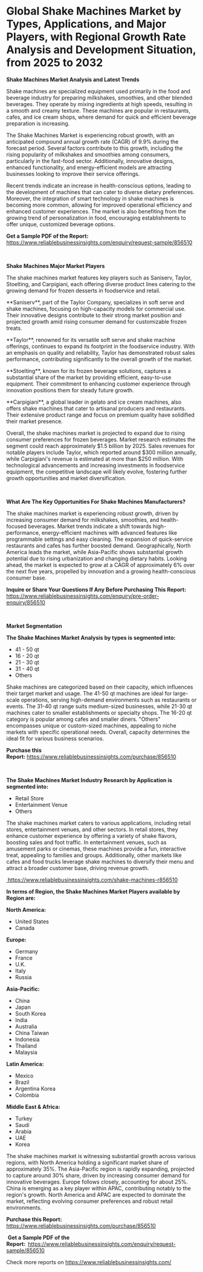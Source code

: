 <p><h1>Global Shake Machines Market by Types, Applications, and Major Players, with Regional Growth Rate Analysis and Development Situation, from 2025 to 2032</h1></p><p><strong>Shake Machines Market Analysis and Latest Trends</strong></p>
<p><p>Shake machines are specialized equipment used primarily in the food and beverage industry for preparing milkshakes, smoothies, and other blended beverages. They operate by mixing ingredients at high speeds, resulting in a smooth and creamy texture. These machines are popular in restaurants, cafes, and ice cream shops, where demand for quick and efficient beverage preparation is increasing.</p><p>The Shake Machines Market is experiencing robust growth, with an anticipated compound annual growth rate (CAGR) of 9.9% during the forecast period. Several factors contribute to this growth, including the rising popularity of milkshakes and smoothies among consumers, particularly in the fast-food sector. Additionally, innovative designs, enhanced functionality, and energy-efficient models are attracting businesses looking to improve their service offerings.</p><p>Recent trends indicate an increase in health-conscious options, leading to the development of machines that can cater to diverse dietary preferences. Moreover, the integration of smart technology in shake machines is becoming more common, allowing for improved operational efficiency and enhanced customer experiences. The market is also benefiting from the growing trend of personalization in food, encouraging establishments to offer unique, customized beverage options.</p></p>
<p><strong>Get a Sample PDF of the Report:&nbsp;</strong> <a href="https://www.reliablebusinessinsights.com/enquiry/request-sample/856510?utm_campaign=3359&utm_medium=2&utm_source=Github&utm_content=ia&utm_term=09042025&utm_id=shake-machines">https://www.reliablebusinessinsights.com/enquiry/request-sample/856510</a></p>
<p>&nbsp;</p>
<p><strong>Shake Machines Major Market Players</strong></p>
<p><p>The shake machines market features key players such as Saniserv, Taylor, Stoelting, and Carpigiani, each offering diverse product lines catering to the growing demand for frozen desserts in foodservice and retail. </p><p>**Saniserv**, part of the Taylor Company, specializes in soft serve and shake machines, focusing on high-capacity models for commercial use. Their innovative designs contribute to their strong market position and projected growth amid rising consumer demand for customizable frozen treats.</p><p>**Taylor**, renowned for its versatile soft serve and shake machine offerings, continues to expand its footprint in the foodservice industry. With an emphasis on quality and reliability, Taylor has demonstrated robust sales performance, contributing significantly to the overall growth of the market.</p><p>**Stoelting**, known for its frozen beverage solutions, captures a substantial share of the market by providing efficient, easy-to-use equipment. Their commitment to enhancing customer experience through innovation positions them for steady future growth.</p><p>**Carpigiani**, a global leader in gelato and ice cream machines, also offers shake machines that cater to artisanal producers and restaurants. Their extensive product range and focus on premium quality have solidified their market presence.</p><p>Overall, the shake machines market is projected to expand due to rising consumer preferences for frozen beverages. Market research estimates the segment could reach approximately $1.5 billion by 2025. Sales revenues for notable players include Taylor, which reported around $300 million annually, while Carpigiani's revenue is estimated at more than $250 million. With technological advancements and increasing investments in foodservice equipment, the competitive landscape will likely evolve, fostering further growth opportunities and market diversification.</p></p>
<p>&nbsp;</p>
<p><strong>What Are The Key Opportunities For Shake Machines Manufacturers?</strong></p>
<p><p>The shake machines market is experiencing robust growth, driven by increasing consumer demand for milkshakes, smoothies, and health-focused beverages. Market trends indicate a shift towards high-performance, energy-efficient machines with advanced features like programmable settings and easy cleaning. The expansion of quick-service restaurants and cafes has further boosted demand. Geographically, North America leads the market, while Asia-Pacific shows substantial growth potential due to rising urbanization and changing dietary habits. Looking ahead, the market is expected to grow at a CAGR of approximately 6% over the next five years, propelled by innovation and a growing health-conscious consumer base.</p></p>
<p><strong>Inquire or Share Your Questions If Any Before Purchasing This Report:</strong> <a href="https://www.reliablebusinessinsights.com/enquiry/pre-order-enquiry/856510?utm_campaign=3359&utm_medium=2&utm_source=Github&utm_content=ia&utm_term=09042025&utm_id=shake-machines">https://www.reliablebusinessinsights.com/enquiry/pre-order-enquiry/856510</a></p>
<p>&nbsp;</p>
<p><strong>Market Segmentation</strong></p>
<p><strong>The Shake Machines Market Analysis by types is segmented into:</strong></p>
<p><ul><li>41 - 50 qt</li><li>16 - 20 qt</li><li>21 - 30 qt</li><li>31 - 40 qt</li><li>Others</li></ul></p>
<p><p>Shake machines are categorized based on their capacity, which influences their target market and usage. The 41-50 qt machines are ideal for large-scale operations, serving high-demand environments such as restaurants or events. The 31-40 qt range suits medium-sized businesses, while 21-30 qt machines cater to smaller establishments or specialty shops. The 16-20 qt category is popular among cafes and smaller diners. "Others" encompasses unique or custom-sized machines, appealing to niche markets with specific operational needs. Overall, capacity determines the ideal fit for various business scenarios.</p></p>
<p><strong>Purchase this Report:&nbsp;</strong><a href="https://www.reliablebusinessinsights.com/purchase/856510?utm_campaign=3359&utm_medium=2&utm_source=Github&utm_content=ia&utm_term=09042025&utm_id=shake-machines">https://www.reliablebusinessinsights.com/purchase/856510</a></p>
<p>&nbsp;</p>
<p><strong>The Shake Machines Market Industry Research by Application is segmented into:</strong></p>
<p><ul><li>Retail Store</li><li>Entertainment Venue</li><li>Others</li></ul></p>
<p><p>The shake machines market caters to various applications, including retail stores, entertainment venues, and other sectors. In retail stores, they enhance customer experience by offering a variety of shake flavors, boosting sales and foot traffic. In entertainment venues, such as amusement parks or cinemas, these machines provide a fun, interactive treat, appealing to families and groups. Additionally, other markets like cafes and food trucks leverage shake machines to diversify their menu and attract a broader customer base, driving revenue growth.</p></p>
<p><a href="https://www.reliablebusinessinsights.com/shake-machines-r856510?utm_campaign=3359&utm_medium=2&utm_source=Github&utm_content=ia&utm_term=09042025&utm_id=shake-machines">&nbsp;https://www.reliablebusinessinsights.com/shake-machines-r856510</a></p>
<p><strong>In terms of Region, the Shake Machines Market Players available by Region are:</strong></p>
<p>
    <p> <strong> North America: </strong>
        <ul>
            <li>United States</li>
            <li>Canada</li>
        </ul>
        </p> 
    <p> <strong> Europe: </strong>
        <ul>
            <li>Germany</li>
            <li>France</li>
            <li>U.K.</li>
            <li>Italy</li>
            <li>Russia</li>
        </ul>
        </p> 
    <p> <strong> Asia-Pacific: </strong>
        <ul>
            <li>China</li>
            <li>Japan</li>
            <li>South Korea</li>
            <li>India</li>
            <li>Australia</li>
            <li>China Taiwan</li>
            <li>Indonesia</li>
            <li>Thailand</li>
            <li>Malaysia</li>
        </ul>
        </p> 
    <p> <strong> Latin America: </strong>
        <ul>
            <li>Mexico</li>
            <li>Brazil</li>
            <li>Argentina Korea</li>
            <li>Colombia</li>
        </ul>
        </p> 
    <p> <strong> Middle East & Africa: </strong>
        <ul>
            <li>Turkey</li>
            <li>Saudi</li>
            <li>Arabia</li>
            <li>UAE</li>
            <li>Korea</li>
        </ul>
    </p>
    </p>
<p><p>The shake machines market is witnessing substantial growth across various regions, with North America holding a significant market share of approximately 35%. The Asia-Pacific region is rapidly expanding, projected to capture around 30% share, driven by increasing consumer demand for innovative beverages. Europe follows closely, accounting for about 25%. China is emerging as a key player within APAC, contributing notably to the region's growth. North America and APAC are expected to dominate the market, reflecting evolving consumer preferences and robust retail environments.</p></p>
<p><strong>Purchase this Report: </strong><a href="https://www.reliablebusinessinsights.com/purchase/856510?utm_campaign=3359&utm_medium=2&utm_source=Github&utm_content=ia&utm_term=09042025&utm_id=shake-machines">https://www.reliablebusinessinsights.com/purchase/856510</a></p>
<p>&nbsp;<strong>Get a Sample PDF of the Report:&nbsp;&nbsp;</strong><a href="https://www.reliablebusinessinsights.com/enquiry/request-sample/856510?utm_campaign=3359&utm_medium=2&utm_source=Github&utm_content=ia&utm_term=09042025&utm_id=shake-machines">https://www.reliablebusinessinsights.com/enquiry/request-sample/856510</a></p>
<p><strong></strong></p>
<p>Check more reports on <a href="https://www.reliablebusinessinsights.com/?utm_campaign=3359&utm_medium=2&utm_source=Github&utm_content=ia&utm_term=09042025&utm_id=shake-machines">https://www.reliablebusinessinsights.com/</a></p>